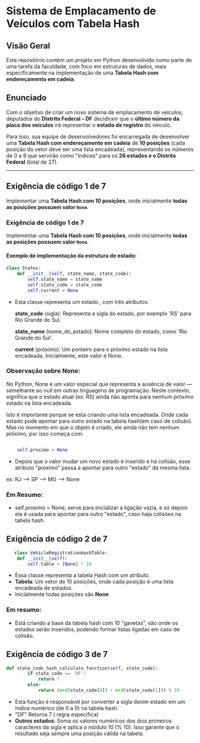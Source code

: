 # Sistema de Emplacamento de Veículos com Tabela Hash

## Visão Geral

Este repositório contém um projeto em Python desenvolvido como parte de uma tarefa da faculdade, com foco em estruturas de dados, mais especificamente na implementação de uma **Tabela Hash com endereçamento em cadeia**.

## Enunciado

Com o objetivo de criar um novo sistema de emplacamento de veículos, deputados do **Distrito Federal – DF** decidiram que o **último número da placa dos veículos** irá representar o **estado de registro** do veículo.

Para isso, sua equipe de desenvolvedores foi encarregada de desenvolver uma **Tabela Hash com endereçamento em cadeia** de **10 posições** (cada posição do vetor deve ser uma lista encadeada), representando os números de 0 a 9 que servirão como "índices" para os **26 estados e o Distrito Federal** (total de 27).

---

## Exigência de código 1 de 7

Implementar uma **Tabela Hash com 10 posições**, onde inicialmente **todas as posições possuem valor `None`**.
### Exigência de código 1 de 7

Implementar uma **Tabela Hash com 10 posições**, onde inicialmente **todas as posições possuem valor `None`**.

#### Exemplo de implementação da estrutura de estado:

```python
class States:
    def __init__(self, state_name, state_code):
        self.state_name = state_name 
        self.state_code = state_code  
        self.current = None           
```


- Esta classe representa um estado , com três atributos:


  **state_code** (sigla): Representa a sigla do estado, por exemplo 'RS' para Rio Grande do Sul.

  **state_name** (nome_do_estado): Nome completo do estado, como 'Rio Grande do Sul'.

  **current** (próximo): Um ponteiro para o próximo estado na lista encadeada. Inicialmente, este valor é None.

### Observação sobre None:
No Python, None é um valor especial que representa a ausência de valor — semelhante ao null em outras linguagens de programação.
Neste contexto, significa que o estado atual (ex: RS) ainda não aponta para nenhum próximo estado na lista encadeada.

Isto é importante porque se esta criando uma lista encadeada. Onde cada estado pode apontar para outro estado na tabela hash(em caso de colisão).
    Mas no momento em que o objeto é criado, ele ainda não tem nenhum próximo, por isso começa com:

```python

    self.proximo = None
```

- Depois que o valor mudar um novo estado é inserido e há colisão, esse atributo "proximo" passa a apontar para outro 
"estado" da mesma lista.

ex: 
   RJ --> SP --> MG --> None

### Em Resumo:
- self.proximo = None, serve para inicializar a ligação vazia, e só depois ela é usada para apontar para outro "estado", caso haja colisões na tabela hash.


## Exigência de código 2 de 7

```python
   class VehicleRegistrationHashTable:
    def __init__(self):
        self.table = [None] * 10
```

- Essa classe representa a tabela Hash com um atributo.
- **Tabela**: Um vetor de 10 posições, onde cada posição é uma lista encadeada de estados.
- Inicialmente todas posições são **None**

### Em resumo:

- Está criando a base da tabela hash com 10 "gavetas", são onde os estados serão inseridos, podendo formar listas ligadas em caso de colisão.


## Exigência de código 3 de 7

```python
def state_code_hash_calculate_function(self, state_code):
        if state_code == 'DF':
            return 7
        else:
            return (ord(state_code[0]) + ord(state_code[1])) % 10
```

- Esta função é responsável por converter a sigla denim estado em um índice numérico (de 0 a 9) na tabela hash.
- "DF" Retorna 7 ( regra especifica)
- **Outros estados**: Soma os valores numéricos dos dois primeiros caracteres da sigla e aplica o módulo 10 (% 10). Isso garante que o resultado seja sempre uma posição válida na tabela.

